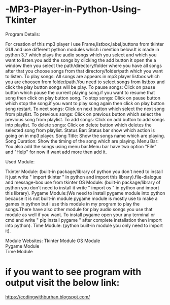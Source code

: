 # -MP3-Player-in-Python-Using-Tkinter

Program Details:

For creation of this mp3 player i use Frame,listbox,label,buttons from tkinter GUI and use different python modules which i mention below.It is made in python 3.7 which plays the audio songs which you select and which you want to listen.you add the songs by clicking the add button it open the a window then you select the path/directory/folder where you have all songs after that you choose songs from that directory/folder/path which you want to listen.
To play songs:
All songs are appears in mp3 player listbox which you are choosen from folder/path.You need to select songs from listbox and click the play button songs will be play.
To pause songs:
Click on pause button which pause the current playing song.if you want to resume that song then click on play button song.
To stop songs:
Click on pause button which stop the song.if you want to play song again then click on play button song restart.
To next songs:
Click on next button which select the next song from playlist.
To previous songs:
Click on previous button which select the previous song from playlist.
To add songs:
Click on add button to add songs into playlist.
To delete songs:
Click on delete button which deletes the selected song from playlist.
Status Bar:
Status bar show which action is going on in mp3 player.
Song Title: 
Show the songs name which are playing.
Song Duration:
 Show the timing of the song which are playing.
Menu Bar:
You also add the songs using menu bar.Menu bar have two option "File" and "Help" for now if want add more then add it.

Used Module:

Tkinter Module:  (built-in package/library of python you don't need to install it just write " import tkinter " in python and import this library).file-dialogue and message-box use from tkinter 
OS Module: (built-in package/library of python you don't need to install it write " import os " in python and import this library).
Pygame Module:(We need to install pygame module into python because it is not built-in module pygame module is mostly use to make a games in python but i use this module in my program to play the songs.There have also other module for play audio songs you use that module as well if you want. To install pygame open your any terminal or cmd and write " pip install pygame " after complete installation then import into python).
Time Module: (python built-in module you only need to import it).

Module Websites:
Tkinter Module 
OS Module  
Pygame Module                 
Time Module

# if you want to see program with output visit the below link:
https://codingwithburhan.blogspot.com/
